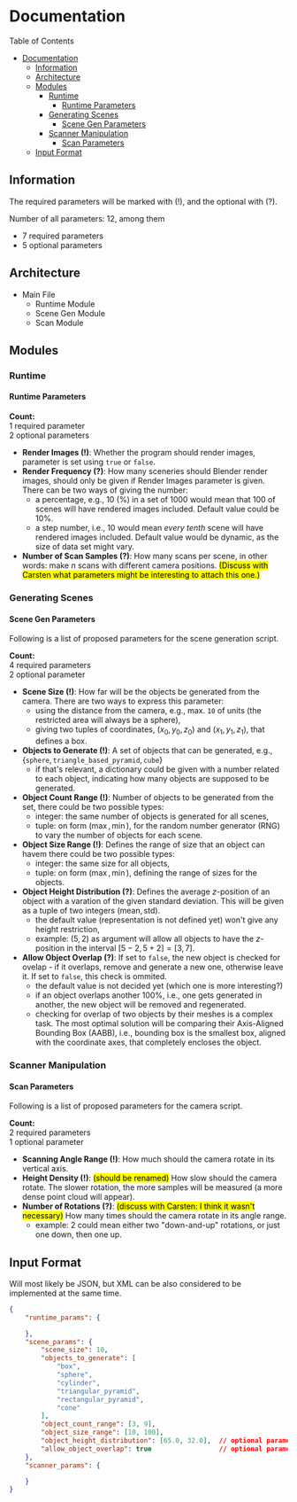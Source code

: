 # Documentation

Table of Contents

- [Documentation](#documentation)
  - [Information](#information)
  - [Architecture](#architecture)
  - [Modules](#modules)
    - [Runtime](#runtime)
      - [Runtime Parameters](#runtime-parameters)
    - [Generating Scenes](#generating-scenes)
      - [Scene Gen Parameters](#scene-gen-parameters)
    - [Scanner Manipulation](#scanner-manipulation)
      - [Scan Parameters](#scan-parameters)
  - [Input Format](#input-format)

## Information

The required parameters will be marked with (!), and the optional with (?).

Number of all parameters: 12, among them

- 7 required parameters
- 5 optional parameters

## Architecture

- Main File
  - Runtime Module
  - Scene Gen Module
  - Scan Module

## Modules

### Runtime

#### Runtime Parameters

**Count:** \
1 required parameter \
2 optional parameters

- **Render Images (!)**: Whether the program should render images, parameter is set using $\texttt{true}$ or $\texttt{false}$.
- **Render Frequency (?)**: How many sceneries should Blender render images, should only be given if Render Images parameter is given. There can be two ways of giving the number:
  - a percentage, e.g., $10$ ($\%$) in a set of $1000$ would mean that 100 of scenes will have rendered images included. Default value could be $10\%$.
  - a step number, i.e., $10$ would mean *every tenth* scene will have rendered images included. Default value would be dynamic, as the size of data set might vary.
- **Number of Scan Samples (?)**: How many scans per scene, in other words: make $n$ scans with different camera positions. <mark>(Discuss with Carsten what parameters might be interesting to attach this one.)</mark>

### Generating Scenes

#### Scene Gen Parameters

Following is a list of proposed parameters for the scene generation script.

**Count:** \
4 required parameters \
2 optional parameter

- **Scene Size (!)**: How far will be the objects be generated from the camera. There are two ways to express this parameter:
  - using the distance from the camera, e.g., max. `10` of units (the restricted area will always be a sphere),
  - giving two tuples of coordinates, $\left(x_0, y_0, z_0\right)$ and $\left(x_1, y_1, z_1\right)$, that defines a box.
- **Objects to Generate (!)**: A set of objects that can be generated, e.g., $\{\texttt{sphere}, \texttt{triangle\_based\_pyramid}, \texttt{cube}\}$
  - if that's relevant, a dictionary could be given with a number related to each object, indicating how many objects are supposed to be generated.
- **Object Count Range (!)**: Number of objects to be generated from the set, there could be two possible types:
  - integer: the same number of objects is generated for all scenes,
  - tuple: on form $(\max, \min)$, for the random number generator (RNG) to vary the number of objects for each scene.
- **Object Size Range (!)**: Defines the range of size that an object can havem there could be two possible types:
  - integer: the same size for all objects,
  - tuple: on form $(\max, \min)$, defining the range of sizes for the objects.
- **Object Height Distribution (?)**: Defines the average $z$-position of an object with a varation of the given standard deviation. This will be given as a tuple of two integers $(\text{mean}, \text{std})$.
  - the default value (representation is not defined yet) won't give any height restriction,
  - example: $(5, 2)$ as argument will allow all objects to have the $z$-position in the interval $\left[5-2, 5+2\right] = \left[3, 7\right]$.
- **Allow Object Overlap (?)**: If set to $\texttt{false}$, the new object is checked for ovelap - if it overlaps, remove and generate a new one, otherwise leave it. If set to $\texttt{false}$, this check is ommited.
  - the default value is not decided yet (which one is more interesting?)
  - if an object overlaps another 100%, i.e., one gets generated in another, the new object will be removed and regenerated.
  - checking for overlap of two objects by their meshes is a complex task. The most optimal solution will be comparing their Axis-Aligned Bounding Box (AABB), i.e., bounding box is the smallest box, aligned with the coordinate axes, that completely encloses the object.

### Scanner Manipulation

#### Scan Parameters

Following is a list of proposed parameters for the camera script.

**Count:** \
2 required parameters \
1 optional parameter

- **Scanning Angle Range (!)**: How much should the camera rotate in its vertical axis.
- **Height Density (!)**: <mark>(should be renamed)</mark> How slow should the camera rotate. The slower rotation, the more samples will be measured (a more dense point cloud will appear).
- **Number of Rotations (?)**: <mark>(discuss with Carsten: I think it wasn't necessary)</mark> How many times should the camera rotate in its angle range.
  - example: $2$ could mean either two "down-and-up" rotations, or just one down, then one up.

## Input Format

Will most likely be JSON, but XML can be also considered to be implemented at the same time.

```JSON
{
    "runtime_params": {

    },
    "scene_params": {
        "scene_size": 10,
        "objects_to_generate": [
            "box",
            "sphere",
            "cylinder",
            "triangular_pyramid",
            "rectangular_pyramid",
            "cone"
        ],
        "object_count_range": [3, 9],
        "object_size_range": [10, 100],
        "object_height_distribution": [65.0, 32.0],  // optional parameter
        "allow_object_overlap": true                 // optional parameter
    },
    "scanner_params": {

    }
}
```
